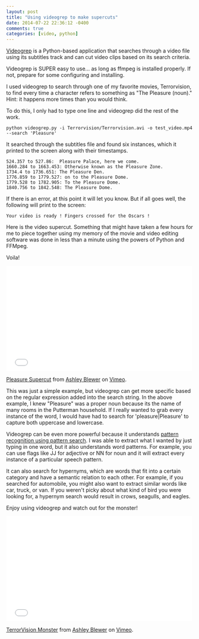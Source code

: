 ```yaml
---
layout: post
title: "Using videogrep to make supercuts"
date: 2014-07-22 22:36:12 -0400
comments: true
categories: [video, python]
---
```


[Videogrep](https://github.com/antiboredom/videogrep) is a Python-based application that searches through a video file using its subtitles track and can cut video clips based on its search criteria.

Videogrep is SUPER easy to use... as long as ffmpeg is installed properly. If not, prepare for some configuring and installing. 

I used videogrep to search through one of my favorite movies, Terrorvision, to find every time a character refers to something as "The Pleasure (noun)." Hint: it happens more times than you would think.

To do this, I only had to type one line and videogrep did the rest of the work.

`python videogrep.py -i Terrorvision/Terrorvision.avi -o test_video.mp4 --search 'Pleasure' `

It searched through the subtitles file and found six instances, which it printed to the screen along with their timestamps.

```
524.357 to 527.86:  Pleasure Palace, here we come.
1660.284 to 1663.453: Otherwise known as the Pleasure Zone.
1734.4 to 1736.651: The Pleasure Den.
1776.859 to 1779.527: on to the Pleasure Dome.
1779.528 to 1782.905: To the Pleasure Dome.
1840.756 to 1842.548: The Pleasure Dome.
```
If there is an error, at this point it will let you know. But if all goes well, the following will print to the screen:

`Your video is ready ! Fingers crossed for the Oscars !`

Here is the video supercut. Something that might have taken a few hours for me to piece together using my memory of the movie and video editing software was done in less than a minute using the powers of Python and FFMpeg.

Voila!

<iframe src="//player.vimeo.com/video/99057389" width="500" height="282" frameborder="0" webkitallowfullscreen mozallowfullscreen allowfullscreen></iframe> <p><a href="http://vimeo.com/99057389">Pleasure Supercut</a> from <a href="http://vimeo.com/orangelazarus">Ashley Blewer</a> on <a href="https://vimeo.com">Vimeo</a>.</p>


This was just a simple example, but videogrep can get more specific based on the regular expression added into the search string. In the above example, I knew "Pleasure" was a proper noun because its the name of many rooms in the Putterman household. If I really wanted to grab every instance of the word, I would have had to search for 'pleasure|Pleasure' to capture both uppercase and lowercase.

Videogrep can be even more powerful because it understands [pattern recognition using pattern search](http://www.clips.ua.ac.be/pages/pattern-search). I was able to extract what I wanted by just typing in one word, but it also understands word patterns. For example, you can use flags like JJ for adjective or NN for noun and it will extract every instance of a particular speech pattern.

It can also search for hypernyms, which are words that fit into a certain category and have a semantic relation to each other. For example, if you searched for automobile, you might also want to extract similar words like car, truck, or van. If you weren't picky about what kind of bird you were looking for, a hypernym search would result in crows, seagulls, and eagles. 

Enjoy using videogrep and watch out for the monster!

<iframe src="//player.vimeo.com/video/99093635" width="500" height="282" frameborder="0" webkitallowfullscreen mozallowfullscreen allowfullscreen></iframe> <p><a href="http://vimeo.com/99093635">TerrorVision Monster</a> from <a href="http://vimeo.com/orangelazarus">Ashley Blewer</a> on <a href="https://vimeo.com">Vimeo</a>.</p>
